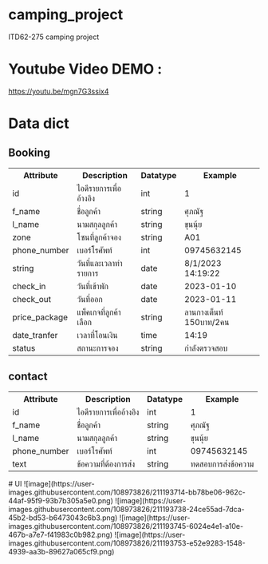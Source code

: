 # camping_project
ITD62-275 camping project
# Youtube Video DEMO :
https://youtu.be/mgn7G3ssix4
# Data dict
<h2>Booking</h2>
<table>
  <tr>
    <th>Attribute</th>
    <th>Description</th>
    <th>Datatype</th>
       <th>Example</th>

  </tr>
    <tr>
    <td>id</td>
    <td>ไอดีรายการเพื่ออ้างอิง</td>
    <td>int</td>
    <td>1</td>
  </tr>
  <tr>
    <td>f_name</td>
    <td>ชื่อลูกค้า</td>
    <td>string</td>
    <td>ศุภณัฐ</td>
  </tr>
  <tr>
    <td>l_name</td>
    <td>นามสกุลลูกค้า</td>
    <td>string</td>
    <td>ขุนนุ้ย</td>
  </tr>
   <tr>
    <td>zone</td>
    <td>โซนที่ลูกค้าจอง</td>
    <td>string</td>
    <td>A01</td>
  </tr>
     <tr>
    <td>phone_number</td>
    <td>เบอร์โรศัพท์</td>
    <td>int</td>
    <td>09745632145</td>
  </tr>
       <tr>
    <td>string</td>
    <td>วันที่และเวลาทำรายการ</td>
    <td>date</td>
    <td>8/1/2023 14:19:22</td>
  </tr>
         <tr>
    <td>check_in</td>
    <td>วันที่เข้าพัก</td>
    <td>date</td>
    <td>2023-01-10</td>
  </tr>
           <tr>
    <td>check_out</td>
    <td>วันที่ออก</td>
    <td>date</td>
    <td>2023-01-11</td>
  </tr>
           <tr>
    <td>price_package</td>
    <td>แพ็คเกจที่ลูกค้าเลือก</td>
    <td>string</td>
    <td>ลานกางเต็นท์ 150บาท/2คน</td>
  </tr>
           <tr>
    <td>date_tranfer</td>
    <td>เวลาที่โอนเงิน</td>
    <td>time</td>
    <td>14:19</td>
  </tr>
           <tr>
    <td>status</td>
    <td>สถานะการจอง</td>
    <td>string</td>
    <td>กำลังตรวจสอบ</td>
  </tr>
</table>
<h2>contact</h2>
<table>
  <tr>
    <th>Attribute</th>
    <th>Description</th>
    <th>Datatype</th>
       <th>Example</th>

  </tr>
  <tr>
    <td>id</td>
    <td>ไอดีรายการเพื่ออ้างอิง</td>
    <td>int</td>
    <td>1</td>
  </tr>
  <tr>
    <td>f_name</td>
    <td>ชื่อลูกค้า</td>
    <td>string</td>
    <td>ศุภณัฐ</td>
  </tr>
  <tr>
    <td>l_name</td>
    <td>นามสกุลลูกค้า</td>
    <td>string</td>
    <td>ขุนนุ้ย</td>
  </tr>
     <tr>
    <td>phone_number</td>
    <td>เบอร์โรศัพท์</td>
    <td>int</td>
    <td>09745632145</td>
  </tr>
       <tr>
    <td>text</td>
    <td>ข้อความที่ต้องการส่ง</td>
    <td>string</td>
    <td>ทดสอบการส่งข้อความ</td>
  </tr>
</table>
# UI
![image](https://user-images.githubusercontent.com/108973826/211193714-bb78be06-962c-44af-95f9-93b7b305a5e0.png)
![image](https://user-images.githubusercontent.com/108973826/211193738-24ce55ad-7dca-45b2-bd53-b6473043c6b3.png)
![image](https://user-images.githubusercontent.com/108973826/211193745-6024e4e1-a10e-467b-a7e7-f41983c0b982.png)
![image](https://user-images.githubusercontent.com/108973826/211193753-e52e9283-1548-4939-aa3b-89627a065cf9.png)

